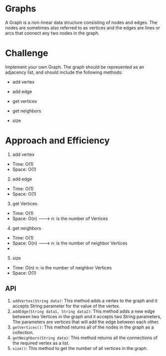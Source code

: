 # Graphs

A Graph is a non-linear data structure consisting of nodes and edges. The nodes are sometimes also referred to as vertices and the edges are lines or arcs that connect any two nodes in the graph.

# Challenge
Implement your own Graph. The graph should be represented as an adjacency list, and should include the following methods:

- add vertex

- add edge

- get vertices

- get neighbors

- size

# Approach and Efficiency

1) add vertex

- Time: O(1)
- Space: O(1)

2) add edge

- Time: O(1)
- Space: O(1)

3) get Vertices

- Time: O(1)
- Space: O(n) ---> n: is the number of Vertices

4) get neighbors

- Time: O(1)
- Space: O(n) ---> n: is the number of neighbor Vertices
- 
5) size

- Time: O(n) n: is the number of neighbor Vertices
- Space: O(1)

## API
1) ```addVertex(String data)```: This method adds a vertex to the graph and it accepts String parameter for the value of the vertex.
2) ```addEdge(String data1, String data2)```: This method adds a new edge between two Vertices in the graph and it accepts two String parameters, The parameters are vertices that will add the edge between each other.
3) ```getVertices()```: This method returns all of the nodes in the graph as a collection.
4) ```getNeighbors(String data)```: This method returns all the connections of the required vertex as a list.
5) ```size()```: This method to get the number of all vertices in the graph.






